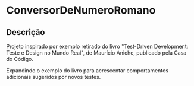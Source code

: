 # ConversorDeNumeroRomano

## Descrição

Projeto inspirado por exemplo retirado do livro "Test-Driven Development: Teste e Design no Mundo Real", de Maurício Aniche, publicado pela Casa do Código.

Expandindo o exemplo do livro para acrescentar comportamentos adicionais sugeridos por novos testes.
